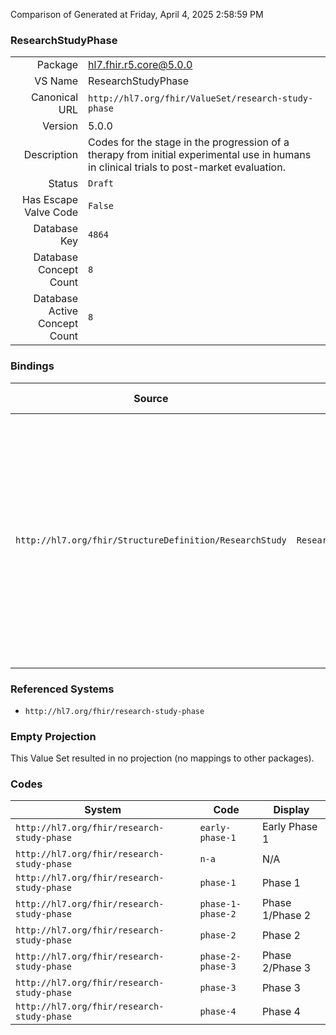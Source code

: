 Comparison of 
Generated at Friday, April 4, 2025 2:58:59 PM

### ResearchStudyPhase

|      |     |
| ---: | --- |
| Package | hl7.fhir.r5.core@5.0.0 |
| VS Name | ResearchStudyPhase |
| Canonical URL | `http://hl7.org/fhir/ValueSet/research-study-phase` |
| Version | 5.0.0 |
| Description | Codes for the stage in the progression of a therapy from initial experimental use in humans in clinical trials to post-market evaluation. |
| Status | `Draft` |
| Has Escape Valve Code | `False` |
| Database Key | `4864` |
| Database Concept Count | `8` |
| Database Active Concept Count | `8` |
### Bindings

| Source | Element | Binding | Strength | Element Short |
| ------ | ------- | ------- | -------- | ------------- |
| `http://hl7.org/fhir/StructureDefinition/ResearchStudy` | `ResearchStudy.phase` | `http://hl7.org/fhir/ValueSet/research-study-phase` | `Example` | n-a \| early-phase-1 \| phase-1 \| phase-1-phase-2 \| phase-2 \| phase-2-phase-3 \| phase-3 \| phase-4 |

### Referenced Systems

* `http://hl7.org/fhir/research-study-phase`
### Empty Projection

This Value Set resulted in no projection (no mappings to other packages).

### Codes

| System | Code | Display |
| ------ | ---- | ------- |
| `http://hl7.org/fhir/research-study-phase` | `early-phase-1` | Early Phase 1 |
| `http://hl7.org/fhir/research-study-phase` | `n-a` | N/A |
| `http://hl7.org/fhir/research-study-phase` | `phase-1` | Phase 1 |
| `http://hl7.org/fhir/research-study-phase` | `phase-1-phase-2` | Phase 1/Phase 2 |
| `http://hl7.org/fhir/research-study-phase` | `phase-2` | Phase 2 |
| `http://hl7.org/fhir/research-study-phase` | `phase-2-phase-3` | Phase 2/Phase 3 |
| `http://hl7.org/fhir/research-study-phase` | `phase-3` | Phase 3 |
| `http://hl7.org/fhir/research-study-phase` | `phase-4` | Phase 4 |
